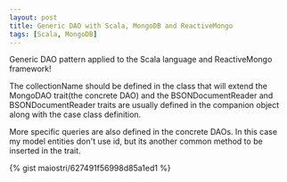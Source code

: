 ```yaml
---
layout: post
title: Generic DAO with Scala, MongoDB and ReactiveMongo
tags: [Scala, MongoDB]
---
```


Generic DAO pattern applied to the Scala language and ReactiveMongo framework! <!--more-->

The collectionName should be defined in the class that will extend the MongoDAO trait(the concrete DAO) and the BSONDocumentReader and BSONDocumentReader traits
are usually defined in the companion object along with the case class definition.

More specific queries are also defined in the concrete DAOs. In this case my model entities don't use id, but its another common method
to be inserted in the trait.

{% gist maiostri/627491f56998d85a1ed1 %}
